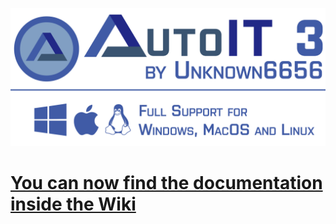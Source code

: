 ![Banner image](artwork/banner.png)

# [You can now find the documentation inside the Wiki](https://github.com/Unknown6656/AutoIt-Interpreter/wiki)



<!--

# AutoIt3 Interpreter
This directory contains the "new" .NET5-based AutoIt3 Interpreter.
[TODO : elaborate]

## Usage
[TODO]

## Extensibility
### Built-in extensions
[TODO]
### Custom extensions/plugins
[TODO]

The AutoIt3 Interpreter is designed to be modular and can be extended in multiple ways:

#### 1) Language packs
If you wish to add a new language pack to the interpreter, create a new JSON file and name it `lang-xx.json`, where `xx` is the two-digit country/language code.
The JSON file must contain the `"meta"`- and `"strings"`-sections as follows:
```json
{
    "meta": {
        "code": "xx",
        "name": "my_language",
        "beta": true
    },
    "strings": {
        /* ... */
    }
}
```
Save the JSON language pack file to the folder `lang/` in order for them to be used by the Interpreter.
The language pack can be used as follows:
```bash
$ autoit3 -l xx [....]
```

A list of all required strings for a complete JSON language pack can be found inside existing language packs.

#### 2) Parser extensions
[TODO]

#### 3) Include resovlers
[TODO]

-->
